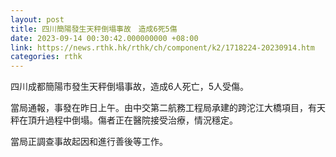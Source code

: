 ```yaml
---
layout: post
title: 四川簡陽發生天秤倒塌事故　造成6死5傷
date: 2023-09-14 00:30:42.000000000 +08:00
link: https://news.rthk.hk/rthk/ch/component/k2/1718224-20230914.htm
categories: rthk
---
```


四川成都簡陽市發生天秤倒塌事故，造成6人死亡，5人受傷。

當局通報，事發在昨日上午。由中交第二航務工程局承建的跨沱江大橋項目，有天秤在頂升過程中倒塌。傷者正在醫院接受治療，情況穩定。

當局正調查事故起因和進行善後等工作。
